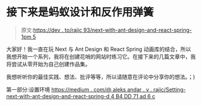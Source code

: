 # 接下来是蚂蚁设计和反作用弹簧

> 原文:[https://dev . to/rajic 93/next-with-ant-design-and-react-spring-1pm 5](https://dev.to/rajic93/next-with-ant-design-and-react-spring-1pm5)

大家好！我一直在玩 Next 与 Ant Design 和 React Spring 动画库的结合，所以我想开始一个系列，我将在创建花哨的网站时练习它。在接下来的几篇文章中，我将尝试从零开始为自己创建作品集。

我想听听你的最佳实践、想法、批评等等，所以请随意在评论中分享你的想法。；)

第一部分:设置环境
[https://medium . com/@ aleks andar . v . rajic/Setting-next-with-ant-design-and-react-spring-d 4 B4 DD 71 ad 6 c](https://medium.com/@aleksandar.v.rajic/setting-up-next-with-ant-design-and-react-spring-d4b4dd71ad6c)